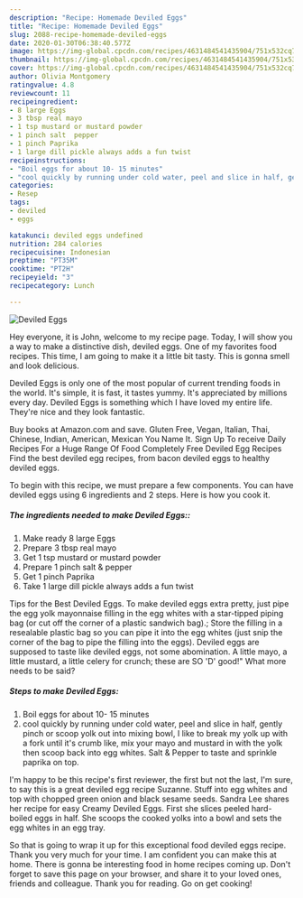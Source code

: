 ```yaml
---
description: "Recipe: Homemade Deviled Eggs"
title: "Recipe: Homemade Deviled Eggs"
slug: 2088-recipe-homemade-deviled-eggs
date: 2020-01-30T06:38:40.577Z
image: https://img-global.cpcdn.com/recipes/4631484541435904/751x532cq70/deviled-eggs-recipe-main-photo.jpg
thumbnail: https://img-global.cpcdn.com/recipes/4631484541435904/751x532cq70/deviled-eggs-recipe-main-photo.jpg
cover: https://img-global.cpcdn.com/recipes/4631484541435904/751x532cq70/deviled-eggs-recipe-main-photo.jpg
author: Olivia Montgomery
ratingvalue: 4.8
reviewcount: 11
recipeingredient:
- 8 large Eggs
- 3 tbsp real mayo
- 1 tsp mustard or mustard powder
- 1 pinch salt  pepper
- 1 pinch Paprika
- 1 large dill pickle always adds a fun twist
recipeinstructions:
- "Boil eggs for about 10- 15 minutes"
- "cool quickly by running under cold water, peel and slice in half, gently pinch or scoop yolk out into mixing bowl, I like to break my yolk up with a fork until it&#39;s crumb like, mix your mayo and mustard in with the yolk then scoop back into egg whites. Salt &amp; Pepper to taste and sprinkle paprika on top."
categories:
- Resep
tags:
- deviled
- eggs

katakunci: deviled eggs undefined
nutrition: 284 calories
recipecuisine: Indonesian
preptime: "PT35M"
cooktime: "PT2H"
recipeyield: "3"
recipecategory: Lunch

---
```



![Deviled Eggs](https://img-global.cpcdn.com/recipes/4631484541435904/751x532cq70/deviled-eggs-recipe-main-photo.jpg)

Hey everyone, it is John, welcome to my recipe page. Today, I will show you a way to make a distinctive dish, deviled eggs. One of my favorites food recipes. This time, I am going to make it a little bit tasty. This is gonna smell and look delicious.

Deviled Eggs is only one of the most popular of current trending foods in the world. It's simple, it is fast, it tastes yummy. It's appreciated by millions every day. Deviled Eggs is something which I have loved my entire life. They're nice and they look fantastic.

Buy books at Amazon.com and save. Gluten Free, Vegan, Italian, Thai, Chinese, Indian, American, Mexican You Name It. Sign Up To receive Daily Recipes For a Huge Range Of Food Completely Free Deviled Egg Recipes Find the best deviled egg recipes, from bacon deviled eggs to healthy deviled eggs.


To begin with this recipe, we must prepare a few components. You can have deviled eggs using 6 ingredients and 2 steps. Here is how you cook it.

##### The ingredients needed to make Deviled Eggs::

1. Make ready 8 large Eggs
1. Prepare 3 tbsp real mayo
1. Get 1 tsp mustard or mustard powder
1. Prepare 1 pinch salt &amp; pepper
1. Get 1 pinch Paprika
1. Take 1 large dill pickle always adds a fun twist


Tips for the Best Deviled Eggs. To make deviled eggs extra pretty, just pipe the egg yolk mayonnaise filling in the egg whites with a star-tipped piping bag (or cut off the corner of a plastic sandwich bag).; Store the filling in a resealable plastic bag so you can pipe it into the egg whites (just snip the corner of the bag to pipe the filling into the eggs). Deviled eggs are supposed to taste like deviled eggs, not some abomination. A little mayo, a little mustard, a little celery for crunch; these are SO &#39;D&#39; good!&#34; What more needs to be said? 

##### Steps to make Deviled Eggs:

1. Boil eggs for about 10- 15 minutes
1. cool quickly by running under cold water, peel and slice in half, gently pinch or scoop yolk out into mixing bowl, I like to break my yolk up with a fork until it&#39;s crumb like, mix your mayo and mustard in with the yolk then scoop back into egg whites. Salt &amp; Pepper to taste and sprinkle paprika on top.


I&#39;m happy to be this recipe&#39;s first reviewer, the first but not the last, I&#39;m sure, to say this is a great deviled egg recipe Suzanne. Stuff into egg whites and top with chopped green onion and black sesame seeds. Sandra Lee shares her recipe for easy Creamy Deviled Eggs. First she slices peeled hard-boiled eggs in half. She scoops the cooked yolks into a bowl and sets the egg whites in an egg tray. 

So that is going to wrap it up for this exceptional food deviled eggs recipe. Thank you very much for your time. I am confident you can make this at home. There is gonna be interesting food in home recipes coming up. Don't forget to save this page on your browser, and share it to your loved ones, friends and colleague. Thank you for reading. Go on get cooking!
